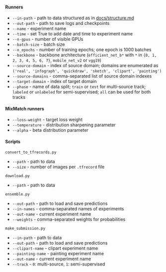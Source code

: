 #### Runners

* `--in-path` - path to data structured as in [docs/structure.md](docs/structure.md)
* `--out-path` - path to save logs and checkpoints
* `--name` - experiment name
* `--time` - set True to add date and time to experiment name
* `--n-gpus` - number of visible GPUs
* `--batch-size` - batch size
* `--n_epochs` - number of training epochs; one epoch is 1000 batches
* `--backbone` - backbone architecture (`efficient_net_b*` with `*` in `{0, 1, 2, 3, 4, 5, 6, 7}`,
  `mobile_net_v2` or `vgg19`)
* `--source-domain` - index of source domain; domains are enumerated as 
  `('real', 'infograph', 'quickdraw', 'sketch', 'clipart', 'painting')`
* `--source-domains` - comma-separated list of source domain indexes
* `--target-domain` - index of target domain
* `--phase` - name of data split; `train` or `test` for multi-source track; 
  `labeled` or `unlabeled` for semi-supervised; `all` can be used for both tracks
  
#### MixMatch runners

* `--loss-weight` - target loss weight
* `--temperature` - distribution sharpening parameter
* `--alpha` - beta distribution parameter

#### Scripts

`convert_to_tfrecords.py`
* `--path` - path to data
* `--size` - number of images per `.tfrecord` file

`download.py`
* `--path` - path to data

`ensemble.py`
* `--out-path` - path to load and save predictions
* `--in-names` - comma-separated names of experiments
* `--out-name` - current experiment name
* `--weights` - comma-separated weights for probabilities

`make_submission.py`
* `--in-path` - path to data
* `--out-path` - path to load and save predictions
* `--clipart-name` - clipart experiment name
* `--painting-name` - painting experiment name
* `--out-name` - current experiment name
* `--track` - `0`: multi-source, `1`: semi-supervised